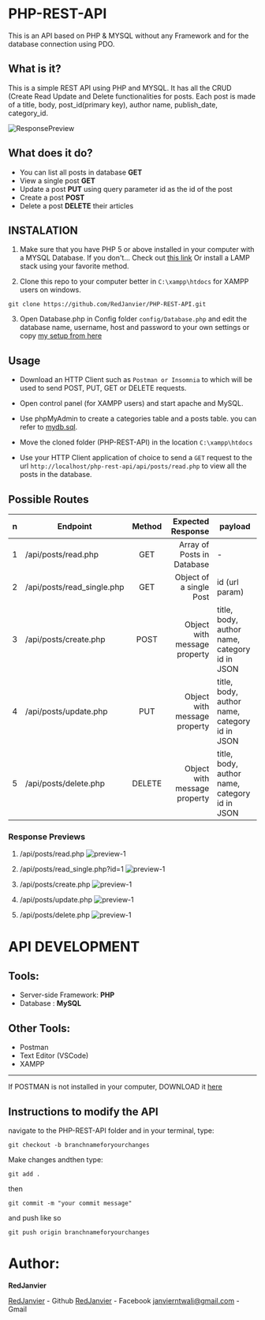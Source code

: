 
# PHP-REST-API

This is an API based on PHP &amp; MYSQL without any Framework and for the database connection using PDO.

 ## What is it?

This is a simple REST API using PHP and MYSQL. It has all the CRUD (Create Read Update and Delete functionalities for posts. Each post is made of a title, body, post_id(primary key), author name, publish_date, category_id.

![ResponsePreview](images/api-read.png)

## What does it do?

- You can list all posts in database **GET**
- View a single post  **GET**
- Update a post **PUT** using query parameter id as the id of the post
- Create a post **POST**
- Delete a post **DELETE** their articles

## INSTALATION

1. Make sure that you have PHP 5 or above installed in your computer with a MYSQL Database. If you don't... Check out [this link](https://www.apachefriends.org/download.html) Or install a LAMP stack using your favorite method.

2. Clone this repo to your computer better in `C:\xampp\htdocs` for XAMPP users on windows.
```
git clone https://github.com/RedJanvier/PHP-REST-API.git
```
3. Open Database.php in Config folder `config/Database.php` and edit the database name, username, host and password to your own settings or copy [my setup from here](mydb.sql)


## Usage

- Download an HTTP Client such as `Postman or Insomnia` to which will be used to send POST, PUT, GET or DELETE requests.
- Open control panel (for XAMPP users) and start apache and MySQL.
- Use phpMyAdmin to create a categories table and a posts table. you can refer to [mydb.sql](mydb.sql).
- Move the cloned folder (PHP-REST-API) in the location `C:\xampp\htdocs`

- Use your HTTP Client application of choice to send a `GET` request to the url `http://localhost/php-rest-api/api/posts/read.php` to view all the posts in the database.

## Possible Routes


n| Endpoint| Method| Expected Response| payload|
---| ------------- |:-------------:| -----:| ------|
1| /api/posts/read.php| GET| Array of Posts in Database | -|
2| /api/posts/read_single.php     | GET|  Object of a single Post| id (url param)
3| /api/posts/create.php| POST      |  Object with message property | title, body, author name, category id in JSON
4| /api/posts/update.php| PUT|  Object with message property | title, body, author name, category id in JSON
5| /api/posts/delete.php| DELETE|  Object with message property | title, body, author name, category id in JSON

### Response Previews

1. /api/posts/read.php
![preview-1](images/api-read.png "GET api/posts/read.php")

2. /api/posts/read_single.php?id=1
![preview-1](images/api-read-single.png "GET api/posts/read_single.php?id=1")

3. /api/posts/create.php
![preview-1](images/api-create.png "POST api/posts/create.php")

4. /api/posts/update.php
![preview-1](images/api-update.png "PUT api/posts/update.php")

5. /api/posts/delete.php
![preview-1](images/api-delete.png "DELETE api/posts/delete.php")


# API DEVELOPMENT

## Tools:

- Server-side Framework: **PHP**
- Database : **MySQL**

## Other Tools:

- Postman
- Text Editor (VSCode)
- XAMPP

---


If POSTMAN is not installed in your computer, DOWNLOAD it [here](https://www.getpostman.com/apps)

## Instructions to modify the API

navigate to the PHP-REST-API folder and in your terminal, type:

```
git checkout -b branchnameforyourchanges
```
Make changes andthen type:

```
git add .
```

then

```
git commit -m "your commit message"
```

and push like so

```
git push origin branchnameforyourchanges
```

# Author:

**RedJanvier**

[RedJanvier](http://github.com/RedJanvier/) - Github
[RedJanvier](http://facebook.com/ntwali.h.janvier) - Facebook
janvierntwali@gmail.com - Gmail




